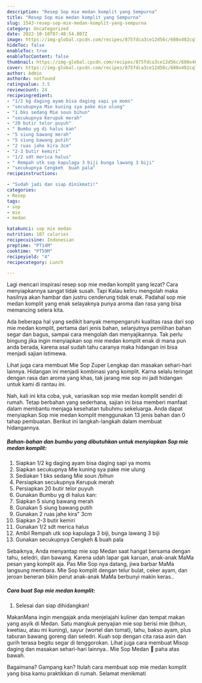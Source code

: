 ```yaml
---
description: "Resep Sop mie medan komplit yang Sempurna"
title: "Resep Sop mie medan komplit yang Sempurna"
slug: 1543-resep-sop-mie-medan-komplit-yang-sempurna
category: Uncategorized
date: 2022-10-10T07:48:54.807Z
image: https://img-global.cpcdn.com/recipes/875fdca3ce12d56c/680x482cq70/sop-mie-medan-komplit-foto-resep-utama.jpg
hideToc: false
enableToc: true
enableTocContent: false
thumbnail: https://img-global.cpcdn.com/recipes/875fdca3ce12d56c/680x482cq70/sop-mie-medan-komplit-foto-resep-utama.jpg
cover: https://img-global.cpcdn.com/recipes/875fdca3ce12d56c/680x482cq70/sop-mie-medan-komplit-foto-resep-utama.jpg
author: Admin
authorAv: notfound
ratingvalue: 3.5
reviewcount: 24
recipeingredient:
- "1/2 kg daging ayam bisa daging sapi ya moms"
- "secukupnya Mie kuning sya pake mie ulung"
- "1 bks sedang Mie soun bihun"
- "secukupnya Kerupuk merah"
- "20 butir telor puyuh"
- " Bumbu yg di halus kan"
- "5 siung bawang merah"
- "5 siung bawang putih"
- "2 ruas jahe kira 3cm"
- "2-3 butir kemiri"
- "1/2 sdt merica halus"
- " Rempah utk sop kapulaga 3 biji bunga lawang 3 biji"
- "secukupnya Cengkeh  buah pala"
recipeinstructions:

- "Sudah jadi dan siap dinikmati!"
categories:
- Resep
tags:
- sop
- mie
- medan

katakunci: sop mie medan 
nutrition: 107 calories
recipecuisine: Indonesian
preptime: "PT14M"
cooktime: "PT59M"
recipeyield: "4"
recipecategory: Lunch

---
```



Lagi mencari inspirasi resep sop mie medan komplit yang lezat? Cara menyiapkannya sangat tidak susah. Tapi Kalau keliru mengolah maka hasilnya akan hambar dan justru cenderung tidak enak. Padahal sop mie medan komplit yang enak selayaknya punya aroma dan rasa yang bisa memancing selera kita.


Ada beberapa hal yang sedikit banyak mempengaruhi kualitas rasa dari sop mie medan komplit, pertama dari jenis bahan, selanjutnya pemilihan bahan segar dan bagus, sampai cara mengolah dan menyajikannya. Tak perlu bingung jika ingin menyiapkan sop mie medan komplit enak di mana pun anda berada, karena asal sudah tahu caranya maka hidangan ini bisa menjadi sajian istimewa.

Lihat juga cara membuat Mie Sop Zuper Lengkap dan masakan sehari-hari lainnya. Hidangan ini menjadi kombinasi yang komplit. Karna selalu teringat dengan rasa dan aroma yang khas, tak jarang mie sop ini jadi hidangan untuk kami di rantau ini.


Nah, kali ini kita coba, yuk, variasikan sop mie medan komplit sendiri di rumah. Tetap berbahan yang sederhana, sajian ini bisa memberi manfaat dalam membantu menjaga kesehatan tubuhmu sekeluarga. Anda dapat menyiapkan Sop mie medan komplit menggunakan 13 jenis bahan dan 0 tahap pembuatan. Berikut ini langkah-langkah dalam membuat hidangannya.

<!--inarticleads1-->

##### Bahan-bahan dan bumbu yang dibutuhkan untuk menyiapkan Sop mie medan komplit:

1. Siapkan 1/2 kg daging ayam bisa daging sapi ya moms
1. Siapkan secukupnya Mie kuning sya pake mie ulung
1. Sediakan 1 bks sedang Mie soun /bihun
1. Persiapkan secukupnya Kerupuk merah
1. Persiapkan 20 butir telor puyuh
1. Gunakan  Bumbu yg di halus kan:
1. Siapkan 5 siung bawang merah
1. Gunakan 5 siung bawang putih
1. Gunakan 2 ruas jahe kira&#34; 3cm
1. Siapkan 2-3 butir kemiri
1. Gunakan 1/2 sdt merica halus
1. Ambil  Rempah utk sop kapulaga 3 biji, bunga lawang 3 biji
1. Gunakan secukupnya Cengkeh &amp; buah pala


Sebaiknya, Anda menyantap mie sop Medan saat hangat bersama dengan tahu, seledri, dan bawang. Karena udah lapar gak karuan, anak-anak MaMa pesan yang komplit aja. Pas Mie Sop nya datang, jiwa barbar MaMa langsung membara. Mie Sop komplit dengan telur bulat, ceker ayam, dan jeroan beneran bikin perut anak-anak MaMa berbunyi makin keras.. 

<!--inarticleads2-->

##### Cara buat Sop mie medan komplit:


1. Selesai dan siap dihidangkan!

MakanMana ingin mengajak anda menjelajahi kuliner dan tempat makan yang asyik di Medan. Satu mangkuk penyajian mie sop berisi mie (bihun, kwetiau, atau mi kuning), sayur (wortel dan tomat), tahu, bakso ayam, plus taburan bawang goreng dan seledri. Kuah sop dengan cita rasa asin dan gurih terasa begitu segar di tenggorokan. Lihat juga cara membuat Misop daging dan masakan sehari-hari lainnya.. Mie Sop Medan 🍜 paha atas bawah. 

Bagaimana? Gampang kan? Itulah cara membuat sop mie medan komplit yang bisa kamu praktikkan di rumah. Selamat menikmati
